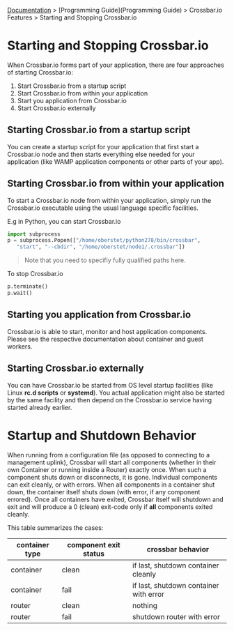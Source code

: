 [Documentation](.) > [Programming Guide](Programming Guide) > Crossbar.io Features > Starting and Stopping Crossbar.io

# Starting and Stopping Crossbar.io

When Crossbar.io forms part of your application, there are four approaches of starting Crossbar.io:

1. Start Crossbar.io from a startup script
2. Start Crossbar.io from within your application
3. Start you application from Crossbar.io
4. Start Crossbar.io externally

## Starting Crossbar.io from a startup script

You can create a startup script for your application that first start a Crossbar.io node and then starts everything else needed for your application (like WAMP application components or other parts of your app).

## Starting Crossbar.io from within your application

To start a Crossbar.io node from within your application, simply run the Crossbar.io executable using the usual language specific facilities.

E.g in Python, you can start Crossbar.io

```python
import subprocess
p = subprocess.Popen(["/home/oberstet/python278/bin/crossbar",
   "start", "--cbdir", "/home/oberstet/node1/.crossbar"])
```

> Note that you need to specifiy fully qualified paths here.

To stop Crossbar.io

```python
p.terminate()
p.wait()
```

## Starting you application from Crossbar.io

Crossbar.io is able to start, monitor and host application components. Please see the respective documentation about container and guest workers.

## Starting Crossbar.io externally

You can have Crossbar.io be started from OS level startup facilities (like Linux **rc.d scripts** or **systemd**). You actual application might also be started by the same facility and then depend on the Crossbar.io service having started already earlier.


# Startup and Shutdown Behavior

When running from a configuration file (as opposed to connecting to a management uplink), Crossbar will start all components (whether in their own Container or running inside a Router) exactly once. When such a component shuts down or disconnects, it is gone. Individual components can exit cleanly, or with errors. When all components in a container shut down, the container itself shuts down (with error, if any component errored). Once all containers have exited, Crossbar itself will shutdown and exit and will produce a 0 (clean) exit-code only if **all** components exited cleanly.

This table summarizes the cases:

| container type | component exit status |  crossbar behavior
| ---------------|-----------------------|---------------------------------
| container      |  clean                | if last, shutdown container cleanly
| container      |  fail                 | if last, shutdown container with error
| router         |  clean                | nothing
| router         |  fail                 | shutdown router with error
